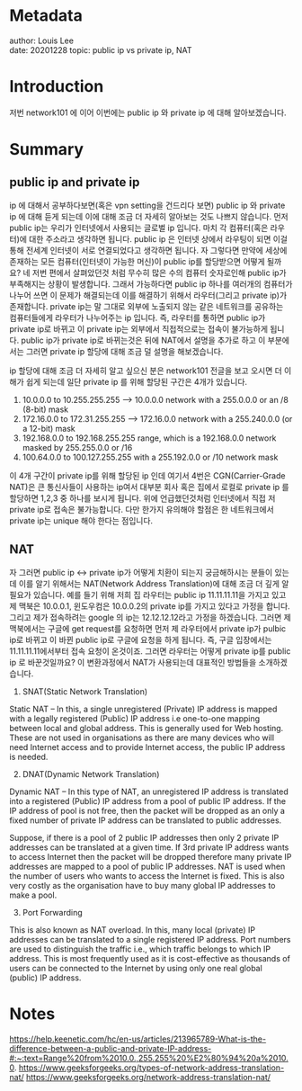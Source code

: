 # Metadata 
author: Louis Lee   
date: 20201228 
topic: public ip vs private ip, NAT

# Introduction

저번 network101 에 이어 이번에는 public ip 와 private ip 에 대해 알아보겠습니다. 

# Summary

## public ip and private ip

ip 에 대해서 공부하다보면(혹은 vpn setting을 건드리다 보면) public ip 와 private ip 에 대해 듣게 되는데 이에 대해 조금 더 자세히 알아보는 것도 나쁘지 않습니다. 
먼저 public ip는 우리가 인터넷에서 사용되는 글로벌 ip 입니다. 마치 각 컴퓨터(혹은 라우터)에 대한 주소라고 생각하면 됩니다. public ip 은 인터넷 상에서 라우팅이 되면 이걸 통해 전세계 인터넷이 서로 연결되었다고 생각하면 됩니다. 자 그렇다면 만약에 세상에 존재하는 모든 컴퓨터(인터넷이 가능한 머신)이 public ip를 할당받으면 어떻게 될까요? 네 저번 편에서 살펴았던것 처럼 무수히 많은 수의 컴퓨터 숫자로인해 public ip가 부족해지는 상황이 발생합니다. 그래서 가능하다면 public ip 하나를 여러개의 컴퓨터가 나누어 쓰면 이 문제가 해결되는데 이를 해결하기 위해서 라우터(그리고 private ip)가 존재합니다. private ip는 말 그대로 외부에 노출되지 않는 같은 네트워크를 공유하는 컴퓨터들에게 라우터가 나누어주는 ip 입니다. 즉, 라우터를 통하면 public ip가 private ip로 바뀌고 이 private ip는 외부에서 직접적으로는 접속이 불가능하게 됩니다. public ip가 private ip로 바뀌는것은 뒤에 NAT에서 설명을 추가로 하고 이 부분에서는 그러면 private ip 할당에 대해 조금 덜 설명을 해보겠습니다. 

ip 할당에 대해 조금 더 자세히 알고 싶으신 분은 network101 전글을 보고 오시면 더 이해가 쉽게 되는데 일단 private ip 를 위해 할당된 구간은 4개가 있습니다. 

1. 10.0.0.0 to 10.255.255.255 —> 10.0.0.0 network with a 255.0.0.0 or an /8 (8-bit) mask
2. 172.16.0.0 to 172.31.255.255 —> 172.16.0.0 network with a 255.240.0.0 (or a 12-bit) mask
3. 192.168.0.0 to 192.168.255.255 range, which is a 192.168.0.0 network masked by 255.255.0.0 or /16
4. 100.64.0.0 to 100.127.255.255 with a 255.192.0.0 or /10 network mask

이 4개 구간이 private ip를 위해 할당된 ip 인데 여기서 4번은 CGN(Carrier-Grade NAT)은 큰 통신사들이 사용하는 ip여서 대부분 회사 혹은 집에서 로컬로 private ip 를 할당하면 1,2,3 중 하나를 보시게 됩니다. 위에 언급했던것처럼 인터넷에서 직접 저 private ip로 접속은 불가능합니다. 다만 한가지 유의해야 할점은 한 네트워크에서 private ip는 unique 해야 한다는 점입니다. 

## NAT 

자 그러면 public ip <-> private ip가 어떻게 치환이 되는지 궁금해하시는 분들이 있는데 이를 알기 위해서는 NAT(Network Address Translation)에 대해 조금 더 깊게 알 필요가 있습니다. 예를 들기 위해 저희 집 라우터는 public ip 11.11.11.11을 가지고 있고 제 맥북은 10.0.0.1, 윈도우컴은 10.0.0.2의 private ip를 가지고 있다고 가정을 합니다. 그리고 제가 접속하려는 google 의 ip는 12.12.12.12라고 가정을 하겠습니다. 그러면 제 맥북에서는 구글에 get request를 요청하면 먼저 제 라우터에서 private ip가 pulbic ip로 바뀌고 이 바뀐 public ip로 구글에 요청을 하게 됩니다. 즉, 구글 입장에서는 11.11.11.11에서부터 접속 요청이 온것이죠. 그러면 라우터는 어떻게 private ip를 public ip 로 바꾼것일까요? 이 변환과정에서 NAT가 사용되는데 대표적인 방법들을 소개하겠습니다. 

1. SNAT(Static Network Translation)

Static NAT – In this, a single unregistered (Private) IP address is mapped with a legally registered (Public) IP address i.e one-to-one mapping between local and global address. This is generally used for Web hosting. These are not used in organisations as there are many devices who will need Internet access and to provide Internet access, the public IP address is needed.

2. DNAT(Dynamic Network Translation)

Dynamic NAT – In this type of NAT, an unregistered IP address is translated into a registered (Public) IP address from a pool of public IP address. If the IP address of pool is not free, then the packet will be dropped as an only a fixed number of private IP address can be translated to public addresses.

Suppose, if there is a pool of 2 public IP addresses then only 2 private IP addresses can be translated at a given time. If 3rd private IP address wants to access Internet then the packet will be dropped therefore many private IP addresses are mapped to a pool of public IP addresses. NAT is used when the number of users who wants to access the Internet is fixed. This is also very costly as the organisation have to buy many global IP addresses to make a pool.

3. Port Forwarding

This is also known as NAT overload. In this, many local (private) IP addresses can be translated to a single registered IP address. Port numbers are used to distinguish the traffic i.e., which traffic belongs to which IP address. This is most frequently used as it is cost-effective as thousands of users can be connected to the Internet by using only one real global (public) IP address.

# Notes 
https://help.keenetic.com/hc/en-us/articles/213965789-What-is-the-difference-between-a-public-and-private-IP-address-#:~:text=Range%20from%2010.0.,255.255%20%E2%80%94%20a%2010.0.
https://www.geeksforgeeks.org/types-of-network-address-translation-nat/
https://www.geeksforgeeks.org/network-address-translation-nat/